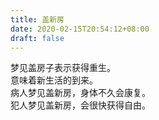 ```yaml
---
title: 盖新房
date: 2020-02-15T20:54:12+08:00
draft: false
---
```


梦见盖房子表示获得重生。<br>
意味着新生活的到来。<br>
病人梦见盖新房，身体不久会康复。<br>
犯人梦见盖新房，会很快获得自由。<br>

